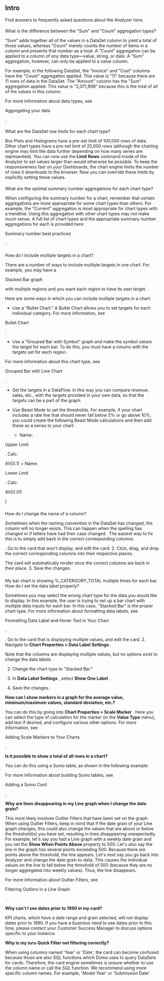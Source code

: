 

Intro
-------

Find answers to frequently asked questions about the Analyzer here.

####
 What is the difference between the "Sum" and "Count" aggregation types?

"Sum" adds together all of the values in a DataSet column to yield a total of those values, whereas "Count" merely counts the number of items in a column and presents that number as a total. A "Count" aggregation can be applied to a column of
 *any*
 data type—value, string, or date. A "Sum" aggregation, however, can only be applied to a value column.


 For example, in the following DataSet, the "Invoice" and "Cust" columns have the "Count" aggregation applied. This value is "11" because there are 11 rows of data in the DataSet. The "Amount" column has the "Sum" aggregation applied. This value is "2,071,998" because this is the total of all of the values in this column.

For more information about data types, see

Aggregating your data

.

####
 What are the DataSet row limits for each chart type?

Box Plots and Histograms have a pre-set limit of 100,000 rows of data. Other chart types have a pre-set limit of 25,000 rows (although the charting engine may limit the data further depending on how many series are represented). You can now use the
 **Limit Rows**
 command inside of the Analyzer to set values larger than would otherwise be possible. To keep the responsiveness fast on your Dashboards, the chart engine limits the number of rows it downloads to the browser. Now you can override these limits by explicitly setting these values.

####
 What are the optimal summary number aggregations for each chart type?


 When configuring the summary number for a chart, remember that certain aggregations are more appropriate for some chart types than others. For example, the "Current" aggregation is most appropriate for chart types with a trendline. Using this aggregation with other chart types may not make much sense. A full list of chart types and the appropriate summary number aggregations for each is provided here:

Summary number best practices

.


#####


 How do I include multiple targets in a chart?


 There are a number of ways to include multiple targets in one chart. For example, you may have a

Stacked Bar graph

with multiple regions and you want each region to have its own target.


 Here are some ways in which you can include multiple targets in a chart:


* Use a “Bullet Chart.” A Bullet Chart allows you to set targets for each individual category. For more information, see


 Bullet Chart


 .
* Use a “Grouped Bar with Symbol” graph and make the symbol values the target for each bar. To do this, you must have a column with the targets set for each region.


 For more information about this chart type, see


 Grouped Bar with Line Chart


 .
* Set the targets in a DataFlow. In this way you can compare revenue, sales, etc., with the targets provided in your own data, so that the targets can be a part of the graph.
* Use Beast Mode to set the thresholds. For example, if your chart includes a rate line that should never fall below 5% or go above 10%, you could create the following Beast Mode calculations and then add these as a series to your chart:


	+ Name:

 Upper Limit

 . Calc:

 AVG(.1)
	+ Name:

 Lower Limit

 . Calc:

 AVG(.05

 )


#####
 How do I change the name of a column?

Sometimes when the naming convention in the DataSet has changed, the column will no longer exists. This can happen when the spelling has changed or if letters have had their case changed.  The easiest way to fix this is to simply add back in the correct corresponding columns.

. Go to the card that won’t display, and edit the card.
2. Click, drag, and drop the correct corresponding columns into their respective places.

The card will automatically render once the correct columns are back in their place.
3. Save the changes.


#####
 My bar chart is showing %\_CATERGORY\_TOTAL multiple times for each bar. How do I set the data label properly?

Sometimes you may select the wrong chart type for the data you would like to display. In this example, the user is trying to set up a bar chart with multiple data inputs for each bar. In this case, "Stacked Bar" is the proper chart type. For more information about formatting data labels, see

Formatting Data Label and Hover Text in Your Chart

.

. Go to the card that is displaying multiple values, and edit the card.
2. Navigate to
 **Chart Properties > Data Label Settings**
 .


 Note that the columns are displaying multiple values, but no options exist to change the data labels.


 2. Change the chart type to "Stacked Bar."


 3. In
 **Data Label Settings**
 , select
 **Show One Label**
 .

4. Save the changes.


**How can I show markers in a graph for the average value, minimum/maximum values, standard deviation, etc.?**


 You can do this by going into
 **Chart Properties > Scale Marker**
 . Here you can select the type of calculation for the marker (in the
 **Value Type**
 menu), add text if desired, and configure various other options. For more information, see

Adding Scale Markers to Your Charts

.


**Is it possible to show a total of all rows in a chart?**


 You can do this using a Sumo table, as shown in the following example:

For more information about building Sumo tables, see

Adding a Sumo Card

.


**Why are lines disappearing in my Line graph when I change the date grain?**


 This most likely involves Outlier Filters that have been set on the graph. When using Outlier Filters, keep in mind that if the date grain of your Line graph changes, this could also change the values that are above or below the threshold(s) you have set, resulting in lines disappearing unexpectedly. For example, let's say you had a Line graph with a weekly date grain and you set the
 ****Show When Points Above****
 property to 500. Let's also say the line in the graph has several points exceeding 500. Because there are points above the threshold, the line appears. Let's next say you go back into Analyzer and change the date grain to daily. This causes the individual values on the line to fall below the threshold of 500 (because they are no longer aggregated into weekly values). Thus, the line disappears.


 For more information about Outlier Filters, see

Filtering Outliers in a Line Graph

.


**Why can't I see dates prior to 1990 in my card?**


 KPI charts, which have a date range and grain selected, will not display dates prior to 1990. If you have a business need to see dates prior to this time, please contact your Customer Success Manager to discuss options specific to your instance.


**Why is my `Date` Quick Filter not filtering correctly?**


 When using columns named 'Year' or 'Date', the card can become confused because those are also SQL functions which Domo uses to query DataSets for cards. Therefore, the card engine sometimes is unsure whether to use the column name or call the SQL function. We recommend using more specific column names. For example, 'Model Year' or 'Submission Date'.

